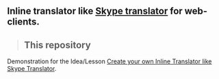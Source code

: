 Inline translator like [Skype translator](https://www.skype.com/en/features/skype-translator/) for web-clients.
----
> ## This repository
Demonstration for the Idea/Lesson [Create your own Inline Translator like Skype Translator](https://gist.github.com/xc0d3rz/a1b493da55b17d143728bee7305ef823).




